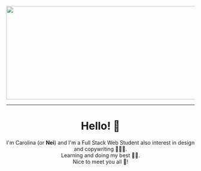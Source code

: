 <p align="center">
  <img width="750" height="250" src="https://pbs.twimg.com/profile_banners/91145958/1614293935/1500x500">
</p>
<hr>
<h1 align="center">Hello! 🌱</h1>
<p align="center">
    I'm Carolina (or <strong>Nei</strong>) and I'm a Full Stack Web Student also interest in design and copywriting 👩🏻‍💻.
    <br>Learning and doing my best 💪🏻.
    <br>Nice to meet you all 💛!
</p>
